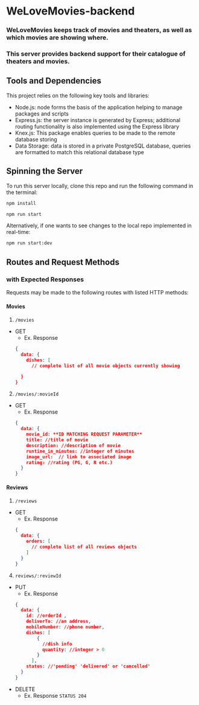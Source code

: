 # WeLoveMovies-backend
### WeLoveMovies keeps track of movies and theaters, as well as which movies are showing where.
### This server provides backend support for their catalogue of theaters and movies.

## Tools and Dependencies
This project relies on the following key tools and libraries:
  - Node.js: node forms the basis of the application helping to manage packages and scripts
  - Express.js: the server instance is generated by Express; additional routing functionality is also implemented using the Express library
  - Knex.js: This package enables queries to be made to the remote database storing
  - Data Storage: data is stored in a private PostgreSQL database, queries are formatted to match this relational database type

## Spinning the Server
To run this server locally, clone this repo and run the following command in the terminal: 
```bash
npm install
```
```bash
npm run start
```
Alternatively, if one wants to see changes to the local repo implemented in real-time:
```bash
npm run start:dev
```

## Routes and Request Methods
### with Expected Responses
Requests may be made to the following routes with listed HTTP methods:

#### Movies
1. `/movies`
  - GET 
    - Ex. Response
    ```json
    {
      data: {
        dishes: [
          // complete list of all movie objects currently showing

      }
    }
    ```

2. `/movies/:movieId`
  - GET 
    - Ex. Response
    ```json
    {
      data: {
        movie_id: **ID MATCHING REQUEST PARAMETER**
        title: //title of movie
        description: //description of movie
        runtime_in_minutes: //integer of minutes
        image_url:  // link to associated image
        rating: //rating (PG, G, R etc.)
      }
    }
    ```
#### Reviews
1. `/reviews`
  - GET
    - Ex. Response
    ```json
    {
      data: {
        orders: [
          // complete list of all reviews objects
        ]
      }
    }
    ```

4. `reviews/:reviewId` 
  - PUT 
    - Ex. Response
    ```json
    {
      data: {
        id: //orderId ,
        deliverTo: //an address, 
        mobileNumber: //phone number, 
        dishes: [
            {
              //dish info
              quantity: //integer > 0
            }
          ],
        status: //'pending' 'delivered' or 'cancelled'
      }
    }
    ```
  - DELETE
    - Ex. Response `STATUS 204`
